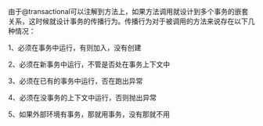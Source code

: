 由于@transactional可以注解到方法上，如果方法调用就设计到多个事务的嵌套关系，这时候就设计事务的传播行为。传播行为对于被调用的方法来说存在以下几种情况：

1、必须在事务中运行，有则加入，没有创建

2、必须在新事务中运行，不管是否处在事务上下文中

3、必须在已有的事务中运行，否在跑出异常

4、必须在没事务的上下文中运行，否则抛出异常

5、如果外部环境有事务，那就用事务，没有那就不用


